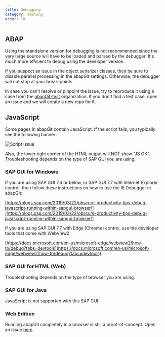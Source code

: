```yaml
---
title: Debugging
category: testing
order: 10
---
```


## ABAP

Using the standalone version for debugging is not recommended since the very large source will have to be loaded and parsed by the debugger. It's much more efficient to debug using the developer version.

If you suspect an issue in the object serializer classes, then be sure to disable parallel processing in the abapGit settings. Otherwise, the debugger will not stop at your break-points. 

In case you can't resolve or pinpoint the issue, try to reproduce it using a case from the [abapGit-test](https://github.com/abapGit-tests) organization. If you don't find a test case, open an issue and we will create a new repo for it.

## JavaScript

Some pages in abapGit contain JavaScript. If the script fails, you typically see the following banner:

![Script Issue](https://user-images.githubusercontent.com/59966492/155704923-e1f7dd32-36cc-456c-9b02-dfb10fdb564b.png)

Also, the lower right corner of the HTML output will NOT show "JS OK". Troubleshooting depends on the type of SAP GUI you are using.

### SAP GUI for Windows

If you are using SAP GUI 7.6 or below, or SAP GUI 7.7 with Internet Explorer control, then follow these instructions on how to use the IE Debugger in abapGit:

[https://blogs.sap.com/2019/03/22/obscure-productivity-tips-debug-javascript-running-within-sapgui-browser/](https://blogs.sap.com/2019/03/22/obscure-productivity-tips-debug-javascript-running-within-sapgui-browser/)

If you are using SAP GUI 7.7 with Edge (Chrome) control, use the developer tools that come with WebView2:

[https://docs.microsoft.com/en-us/microsoft-edge/webview2/how-to/debug?tabs=devtools](https://docs.microsoft.com/en-us/microsoft-edge/webview2/how-to/debug?tabs=devtools)

### SAP GUI for HTML (Web)

Troubleshooting depends on the type of browser you are using. 

### SAP GUI for Java

JavaScript is not supported with this SAP GUI. 

### Web Edition

Running abapGit completely in a browser is still a proof-of-concept. Open an issue [here](https://github.com/abapGit/web-edition). 
